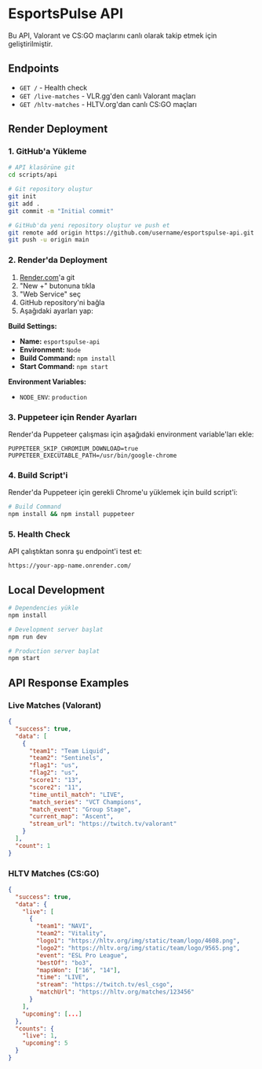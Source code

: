 # EsportsPulse API

Bu API, Valorant ve CS:GO maçlarını canlı olarak takip etmek için geliştirilmiştir.

## Endpoints

- `GET /` - Health check
- `GET /live-matches` - VLR.gg'den canlı Valorant maçları
- `GET /hltv-matches` - HLTV.org'dan canlı CS:GO maçları

## Render Deployment

### 1. GitHub'a Yükleme

```bash
# API klasörüne git
cd scripts/api

# Git repository oluştur
git init
git add .
git commit -m "Initial commit"

# GitHub'da yeni repository oluştur ve push et
git remote add origin https://github.com/username/esportspulse-api.git
git push -u origin main
```

### 2. Render'da Deployment

1. [Render.com](https://render.com)'a git
2. "New +" butonuna tıkla
3. "Web Service" seç
4. GitHub repository'ni bağla
5. Aşağıdaki ayarları yap:

**Build Settings:**
- **Name:** `esportspulse-api`
- **Environment:** `Node`
- **Build Command:** `npm install`
- **Start Command:** `npm start`

**Environment Variables:**
- `NODE_ENV`: `production`

### 3. Puppeteer için Render Ayarları

Render'da Puppeteer çalışması için aşağıdaki environment variable'ları ekle:

```
PUPPETEER_SKIP_CHROMIUM_DOWNLOAD=true
PUPPETEER_EXECUTABLE_PATH=/usr/bin/google-chrome
```

### 4. Build Script'i

Render'da Puppeteer için gerekli Chrome'u yüklemek için build script'i:

```bash
# Build Command
npm install && npm install puppeteer
```

### 5. Health Check

API çalıştıktan sonra şu endpoint'i test et:
```
https://your-app-name.onrender.com/
```

## Local Development

```bash
# Dependencies yükle
npm install

# Development server başlat
npm run dev

# Production server başlat
npm start
```

## API Response Examples

### Live Matches (Valorant)
```json
{
  "success": true,
  "data": [
    {
      "team1": "Team Liquid",
      "team2": "Sentinels",
      "flag1": "us",
      "flag2": "us",
      "score1": "13",
      "score2": "11",
      "time_until_match": "LIVE",
      "match_series": "VCT Champions",
      "match_event": "Group Stage",
      "current_map": "Ascent",
      "stream_url": "https://twitch.tv/valorant"
    }
  ],
  "count": 1
}
```

### HLTV Matches (CS:GO)
```json
{
  "success": true,
  "data": {
    "live": [
      {
        "team1": "NAVI",
        "team2": "Vitality",
        "logo1": "https://hltv.org/img/static/team/logo/4608.png",
        "logo2": "https://hltv.org/img/static/team/logo/9565.png",
        "event": "ESL Pro League",
        "bestOf": "bo3",
        "mapsWon": ["16", "14"],
        "time": "LIVE",
        "stream": "https://twitch.tv/esl_csgo",
        "matchUrl": "https://hltv.org/matches/123456"
      }
    ],
    "upcoming": [...]
  },
  "counts": {
    "live": 1,
    "upcoming": 5
  }
}
``` 